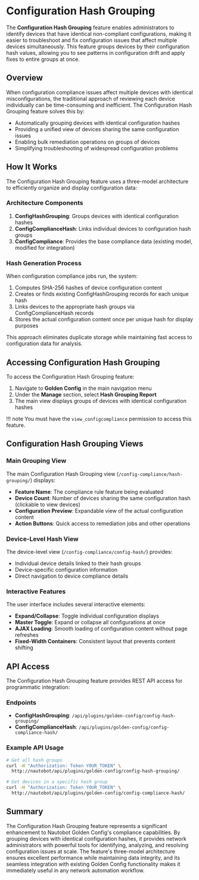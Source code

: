 # Configuration Hash Grouping

The **Configuration Hash Grouping** feature enables administrators to identify devices that have identical non-compliant configurations, making it easier to troubleshoot and fix configuration issues that affect multiple devices simultaneously. This feature groups devices by their configuration hash values, allowing you to see patterns in configuration drift and apply fixes to entire groups at once.

## Overview

When configuration compliance issues affect multiple devices with identical misconfigurations, the traditional approach of reviewing each device individually can be time-consuming and inefficient. The Configuration Hash Grouping feature solves this by:

- Automatically grouping devices with identical configuration hashes
- Providing a unified view of devices sharing the same configuration issues
- Enabling bulk remediation operations on groups of devices
- Simplifying troubleshooting of widespread configuration problems

## How It Works

The Configuration Hash Grouping feature uses a three-model architecture to efficiently organize and display configuration data:

### Architecture Components

1. **ConfigHashGrouping**: Groups devices with identical configuration hashes
2. **ConfigComplianceHash**: Links individual devices to configuration hash groups
3. **ConfigCompliance**: Provides the base compliance data (existing model, modified for integration)

### Hash Generation Process

When configuration compliance jobs run, the system:

1. Computes SHA-256 hashes of device configuration content
2. Creates or finds existing ConfigHashGrouping records for each unique hash
3. Links devices to the appropriate hash groups via ConfigComplianceHash records
4. Stores the actual configuration content once per unique hash for display purposes

This approach eliminates duplicate storage while maintaining fast access to configuration data for analysis.

## Accessing Configuration Hash Grouping

To access the Configuration Hash Grouping feature:

1. Navigate to **Golden Config** in the main navigation menu
2. Under the **Manage** section, select **Hash Grouping Report**
3. The main view displays groups of devices with identical configuration hashes

!!! note
    You must have the `view_configcompliance` permission to access this feature.

## Configuration Hash Grouping Views

### Main Grouping View

The main Configuration Hash Grouping view (`/config-compliance/hash-grouping/`) displays:

- **Feature Name**: The compliance rule feature being evaluated
- **Device Count**: Number of devices sharing the same configuration hash (clickable to view devices)
- **Configuration Preview**: Expandable view of the actual configuration content
- **Action Buttons**: Quick access to remediation jobs and other operations

### Device-Level Hash View

The device-level view (`/config-compliance/config-hash/`) provides:

- Individual device details linked to their hash groups
- Device-specific configuration information
- Direct navigation to device compliance details

### Interactive Features

The user interface includes several interactive elements:

- **Expand/Collapse**: Toggle individual configuration displays
- **Master Toggle**: Expand or collapse all configurations at once
- **AJAX Loading**: Smooth loading of configuration content without page refreshes
- **Fixed-Width Containers**: Consistent layout that prevents content shifting

## API Access

The Configuration Hash Grouping feature provides REST API access for programmatic integration:

### Endpoints

- **ConfigHashGrouping**: `/api/plugins/golden-config/config-hash-grouping/`
- **ConfigComplianceHash**: `/api/plugins/golden-config/config-compliance-hash/`

### Example API Usage

```bash
# Get all hash groups
curl -H "Authorization: Token YOUR_TOKEN" \
  http://nautobot/api/plugins/golden-config/config-hash-grouping/

# Get devices in a specific hash group
curl -H "Authorization: Token YOUR_TOKEN" \
  http://nautobot/api/plugins/golden-config/config-compliance-hash/
```

## Summary

The Configuration Hash Grouping feature represents a significant enhancement to Nautobot Golden Config's compliance capabilities. By grouping devices with identical configuration hashes, it provides network administrators with powerful tools for identifying, analyzing, and resolving configuration issues at scale. The feature's three-model architecture ensures excellent performance while maintaining data integrity, and its seamless integration with existing Golden Config functionality makes it immediately useful in any network automation workflow.
